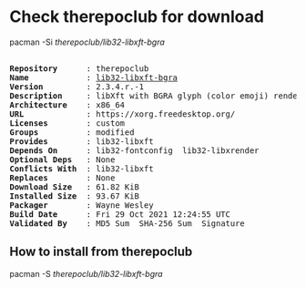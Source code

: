 # Check therepoclub for download

pacman -Si *therepoclub/lib32-libxft-bgra*

<div class="highlight"><pre class="highlight"><text>
<b>Repository</b>      : therepoclub
<b>Name</b>            : <a href="../../x86_64/lib32-libxft-bgra-2.3.4.r.-1-x86_64.pkg.tar.zst">lib32-libxft-bgra</a>
<b>Version</b>         : 2.3.4.r.-1
<b>Description</b>     : libXft with BGRA glyph (color emoji) rendering & scaling patches by Maxime Coste
<b>Architecture</b>    : x86_64
<b>URL</b>             : https://xorg.freedesktop.org/
<b>Licenses</b>        : custom
<b>Groups</b>          : modified
<b>Provides</b>        : lib32-libxft
<b>Depends On</b>      : lib32-fontconfig  lib32-libxrender
<b>Optional Deps</b>   : None
<b>Conflicts With</b>  : lib32-libxft
<b>Replaces</b>        : None
<b>Download Size</b>   : 61.82 KiB
<b>Installed Size</b>  : 93.67 KiB
<b>Packager</b>        : Wayne Wesley <wayne6324@gmail.com>
<b>Build Date</b>      : Fri 29 Oct 2021 12:24:55 UTC
<b>Validated By</b>    : MD5 Sum  SHA-256 Sum  Signature
</text></pre></div>

## How to install from therepoclub

pacman -S *therepoclub/lib32-libxft-bgra*
